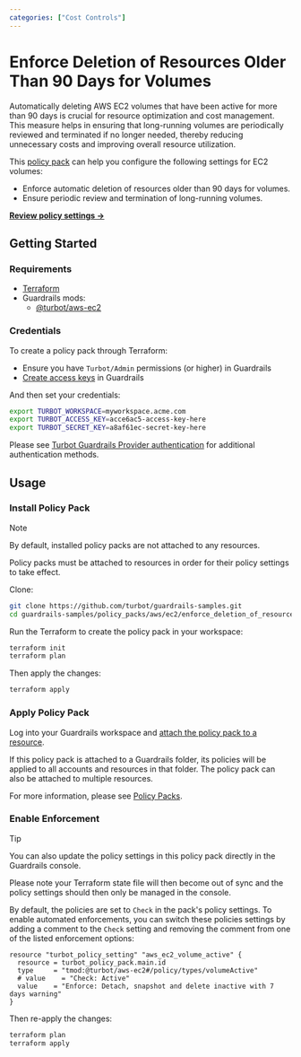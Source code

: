 ```yaml
---
categories: ["Cost Controls"]
---
```


# Enforce Deletion of Resources Older Than 90 Days for Volumes

Automatically deleting AWS EC2 volumes that have been active for more than 90 days is crucial for resource optimization and cost management. This measure helps in ensuring that long-running volumes are periodically reviewed and terminated if no longer needed, thereby reducing unnecessary costs and improving overall resource utilization.

This [policy pack](https://turbot.com/guardrails/docs/concepts/resources/smart-folders) can help you configure the following settings for EC2 volumes:

- Enforce automatic deletion of resources older than 90 days for volumes.
- Ensure periodic review and termination of long-running volumes.

**[Review policy settings →](https://hub-guardrails-turbot-com-git-development-turbot.vercel.app/policy-packs/enforce_deletion_of_resources_older_than_90_days_for_volumes/settings)**

## Getting Started

### Requirements

- [Terraform](https://developer.hashicorp.com/terraform/tutorials/aws-get-started/install-cli)
- Guardrails mods:
  - [@turbot/aws-ec2](https://hub-guardrails-turbot-com-git-development-turbot.vercel.app/aws/mods/aws-ec2)

### Credentials

To create a policy pack through Terraform:

- Ensure you have `Turbot/Admin` permissions (or higher) in Guardrails
- [Create access keys](https://turbot.com/guardrails/docs/guides/iam/access-keys#generate-a-new-guardrails-api-access-key) in Guardrails

And then set your credentials:

```sh
export TURBOT_WORKSPACE=myworkspace.acme.com
export TURBOT_ACCESS_KEY=acce6ac5-access-key-here
export TURBOT_SECRET_KEY=a8af61ec-secret-key-here
```

Please see [Turbot Guardrails Provider authentication](https://registry.terraform.io/providers/turbot/turbot/latest/docs#authentication) for additional authentication methods.

## Usage

### Install Policy Pack

> [!NOTE]
> By default, installed policy packs are not attached to any resources.
>
> Policy packs must be attached to resources in order for their policy settings to take effect.

Clone:

```sh
git clone https://github.com/turbot/guardrails-samples.git
cd guardrails-samples/policy_packs/aws/ec2/enforce_deletion_of_resources_older_than_90_days_for_volumes
```

Run the Terraform to create the policy pack in your workspace:

```sh
terraform init
terraform plan
```

Then apply the changes:

```sh
terraform apply
```

### Apply Policy Pack

Log into your Guardrails workspace and [attach the policy pack to a resource](https://turbot.com/guardrails/docs/guides/working-with-folders/smart#attach-a-smart-folder-to-a-resource).

If this policy pack is attached to a Guardrails folder, its policies will be applied to all accounts and resources in that folder. The policy pack can also be attached to multiple resources.

For more information, please see [Policy Packs](https://turbot.com/guardrails/docs/concepts/resources/smart-folders).

### Enable Enforcement

> [!TIP]
> You can also update the policy settings in this policy pack directly in the Guardrails console.
>
> Please note your Terraform state file will then become out of sync and the policy settings should then only be managed in the console.

By default, the policies are set to `Check` in the pack's policy settings. To enable automated enforcements, you can switch these policies settings by adding a comment to the `Check` setting and removing the comment from one of the listed enforcement options:

```hcl
resource "turbot_policy_setting" "aws_ec2_volume_active" {
  resource = turbot_policy_pack.main.id
  type     = "tmod:@turbot/aws-ec2#/policy/types/volumeActive"
  # value    = "Check: Active"
  value    = "Enforce: Detach, snapshot and delete inactive with 7 days warning"
}
```

Then re-apply the changes:

```sh
terraform plan
terraform apply
```
